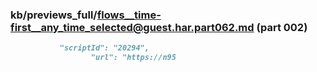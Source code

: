 ### kb/previews_full/flows__time-first__any_time_selected@guest.har.part062.md (part 002)

```md
           "scriptId": "20294",
                  "url": "https://n95
```

```
